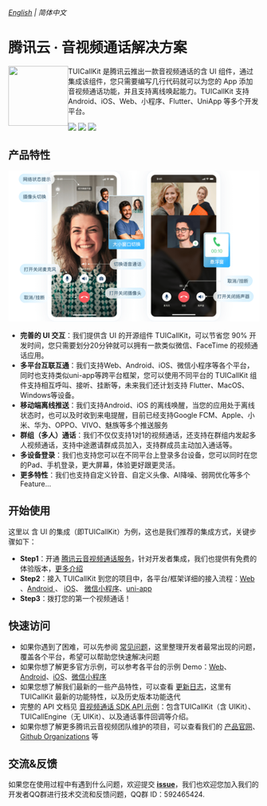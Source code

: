 _[English](README.en.md) | 简体中文_
# 腾讯云 · 音视频通话解决方案

<img src="Preview/logo.png" align="left" width=120 height=120>  TUICallKit 是腾讯云推出一款音视频通话的含 UI 组件，通过集成该组件，您只需要编写几行代码就可以为您的 App 添加音视频通话功能，并且支持离线唤起能力。TUICallKit 支持 Android、iOS、Web、小程序、Flutter、UniApp 等多个开发平台。

<a href="https://apps.apple.com/cn/app/%E8%85%BE%E8%AE%AF%E4%BA%91%E9%9F%B3%E8%A7%86%E9%A2%91/id1400663224"><img src="Preview/app-store.svg" height=40></a> <a href="https://dldir1.qq.com/hudongzhibo/liteav/TRTCDemo.apk"><img src="Preview/play-store.svg" height=40></a> <a href="https://web.sdk.qcloud.com/trtc/webrtc/demo/api-sample/login.html"><img src="Preview/web-app.svg" height=40></a>



## 产品特性

<p align="center">
  <img src="Preview/calls-uikit-zh.png"/>
</p>

- **完善的 UI 交互**：我们提供含 UI 的开源组件 TUICallKit，可以节省您 90% 开发时间，您只需要划分20分钟就可以拥有一款类似微信、FaceTime 的视频通话应用。
- **多平台互联互通**：我们支持Web、Android、iOS、微信小程序等各个平台，同时也支持类似uni-app等跨平台框架，您可以使用不同平台的 TUICallKit 组件支持相互呼叫、接听、挂断等，未来我们还计划支持 Flutter、MacOS、Windows等设备。
- **移动端离线推送**：我们支持Android、iOS 的离线唤醒，当您的应用处于离线状态时，也可以及时收到来电提醒，目前已经支持Google FCM、Apple、小米、华为、OPPO、VIVO、魅族等多个推送服务
- **群组（多人）通话**：我们不仅仅支持1对1的视频通话，还支持在群组内发起多人视频通话，支持中途邀请群成员加入，支持群成员主动加入通话等。
- **多设备登录**：我们也支持您可以在不同平台上登录多台设备，您可以同时在您的Pad、手机登录，更大屏幕，体验更好跟更灵活。
- **更多特性**：我们也支持自定义铃音、自定义头像、AI降噪、弱网优化等多个Feature...



## 开始使用

这里以 含 UI 的集成（即TUICallKit）为例，这也是我们推荐的集成方式，关键步骤如下：

- **Step1**：开通 [腾讯云音视频通话服务](https://console.cloud.tencent.com/vcube/project/manage)，针对开发者集成，我们也提供有免费的体验版本，[更多介绍](https://cloud.tencent.com/document/product/1640/81130#.E6.AD.A5.E9.AA.A4.E4.B8.89.EF.BC.9A.E5.BC.80.E9.80.9A.E6.9C.8D.E5.8A.A1) 
- **Step2**：接入 TUICallKit 到您的项目中，各平台/框架详细的接入流程：[Web](https://cloud.tencent.com/document/product/1640/81132) 、[Android ](https://cloud.tencent.com/document/product/647/78729)、 [iOS](https://cloud.tencent.com/document/product/647/78730)、 [微信小程序](https://cloud.tencent.com/document/product/647/78733)、[uni-app](https://cloud.tencent.com/document/product/647/78732)
- **Step3**：拨打您的第一个视频通话！



## 快速访问

- 如果你遇到了困难，可以先参阅 [常见问题](https://cloud.tencent.com/document/product/647/78767)，这里整理开发者最常出现的问题，覆盖各个平台，希望可以帮助您快速解决问题
- 如果你想了解更多官方示例，可以参考各平台的示例 Demo：[Web](Web/)、[Android](Android/)、[iOS](iOS/)、[微信小程序]([MiniProgram](https://github.com/MinTate/TUICallKit/tree/main/MiniProgram)/)
- 如果您想了解我们最新的一些产品特性，可以查看 [更新日志](https://cloud.tencent.com/document/product/647/80931)，这里有 TUICallKit 最新的功能特性，以及历史版本功能迭代
- 完整的 API 文档见 [音视频通话 SDK API 示例](https://cloud.tencent.com/document/product/647/78748)：包含TUICallKit（含 UIKit）、TUICallEngine（无 UIKit）、以及通话事件回调等介绍。
- 如果你想了解更多腾讯云音视频团队维护的项目，可以查看我们的 [产品官网](https://cloud.tencent.com/product/rtcube)、[Github Organizations](https://github.com/LiteAVSDK) 等



## 交流&反馈

如果您在使用过程中有遇到什么问题，欢迎提交 [**issue**](https://github.com/tencentyun/TUICallKit/issues)，我们也欢迎您加入我们的开发者QQ群进行技术交流和反馈问题，QQ群 ID：592465424.